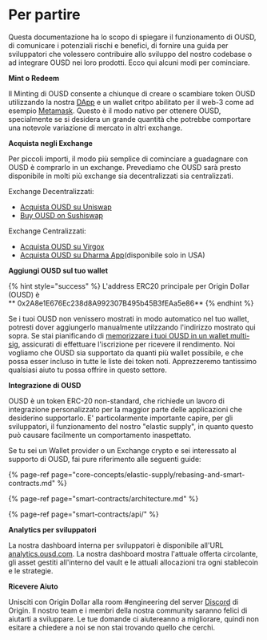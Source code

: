 # Per partire

Questa documentazione ha lo scopo di spiegare il funzionamento di OUSD, di comunicare i potenziali rischi e benefici, di fornire una guida per sviluppatori che volessero contribuire allo sviluppo del nostro codebase o ad integrare OUSD nei loro prodotti. Ecco qui alcuni modi per cominciare.

**Mint o Redeem**

Il Minting di OUSD consente a chiunque di creare o scambiare token OUSD utilizzando la nostra [DApp](www.ousd.com) e un wallet critpo abilitato per il web-3 come ad esempio [Metamask](https://www.metamask.io). Questo è il modo nativo per ottenere OUSD, specialmente se si desidera un grande quantità che potrebbe comportare una notevole variazione di mercato in altri exchange.

**Acquista negli Exchange**

Per piccoli importi, il modo più semplice di cominciare a guadagnare con OUSD è comprarlo in un exchange. Prevediamo che OUSD sarà presto disponibile in molti più exchange sia decentralizzati sia centralizzati.

Exchange Decentralizzati:

* [Acquista OUSD su Uniswap](https://app.uniswap.org/#/swap?inputCurrency=0xdac17f958d2ee523a2206206994597c13d831ec7&outputCurrency=0x2A8e1E676Ec238d8A992307B495b45B3fEAa5e86&use=v2)
* [Buy OUSD on Sushiswap](https://exchange.sushiswapclassic.org/#/swap?inputCurrency=0xdac17f958d2ee523a2206206994597c13d831ec7&outputCurrency=0x2a8e1e676ec238d8a992307b495b45b3feaa5e86)

Exchange Centralizzati:

* [Acquista OUSD su Virgox](https://virgox.com/exchange/141)
* [Acquista OUSD su Dharma App](https://www.dharma.io/)\(disponibile solo in USA\)

**Aggiungi OUSD sul tuo wallet**

{% hint style="success" %}
L'address ERC20 principale per Origin Dollar \(OUSD\) è    
** 0x2A8e1E676Ec238d8A992307B495b45B3fEAa5e86**
{% endhint %}

Se i tuoi OUSD non venissero mostrati in modo automatico nel tuo wallet, potresti dover aggiungerlo manualmente utilzzando l'indirizzo mostrato qui sopra. Se stai pianificando di [memorizzare i tuoi OUSD in un wallet multi-sig](core-concepts/elastic-supply/rebasing-and-smart-contracts.md), assicurati di effettuare l'iscrizione per ricevere il rendimento. Noi vogliamo che OUSD sia supportato da quanti più wallet possibile, e che possa esser incluso in tutte le liste dei token noti. Apprezzeremo tantissimo qualsiasi aiuto tu possa offrire in questo settore.

**Integrazione di OUSD**

OUSD è un token ERC-20 non-standard, che richiede un lavoro di integrazione personalizzato per la maggior parte delle applicazioni che desiderino supportarlo. E' particolarmente importante capire, per gli sviluppatori, il funzionamento del nostro "elastic supply", in quanto questo può causare facilmente un comportamento inaspettato.

Se tu sei un Wallet provider o un Exchange crypto e sei interessato al supporto di OUSD, fai pure riferimento alle seguenti guide:

{% page-ref page="core-concepts/elastic-supply/rebasing-and-smart-contracts.md" %}

{% page-ref page="smart-contracts/architecture.md" %}

{% page-ref page="smart-contracts/api/" %}

**Analytics per sviluppatori**

La nostra dashboard interna per sviluppatori è disponibile all'URL [analytics.ousd.com](https://analytics.ousd.com). La nostra dashboard mostra l'attuale offerta circolante, gli asset gestiti all'interno del vault e le attuali allocazioni tra ogni stablecoin e le strategie.

**Ricevere Aiuto**

Unisciti con Origin Dollar alla room \#engineering del server [Discord](www.originprotocol.com/discord) di Origin.  Il nostro team e i membri della nostra community saranno felici di aiutarti a sviluppare. Le tue domande ci aiutereanno a migliorare, quindi non esitare a chiedere a noi se non stai trovando quello che cerchi.

